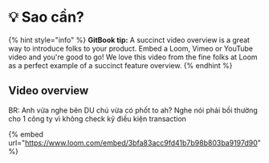 # 💡 Sao cần?

{% hint style="info" %}
**GitBook tip:** A succinct video overview is a great way to introduce folks to your product. Embed a Loom, Vimeo or YouTube video and you're good to go! We love this video from the fine folks at Loom as a perfect example of a succinct feature overview.
{% endhint %}

## Video overview

BR: Anh vừa nghe bên DU chú vừa có phốt to ah? Nghe nói phải bồi thường cho 1 công ty vì không  check kỹ điều kiện transaction

{% embed url="https://www.loom.com/embed/3bfa83acc9fd41b7b98b803ba9197d90" %}
